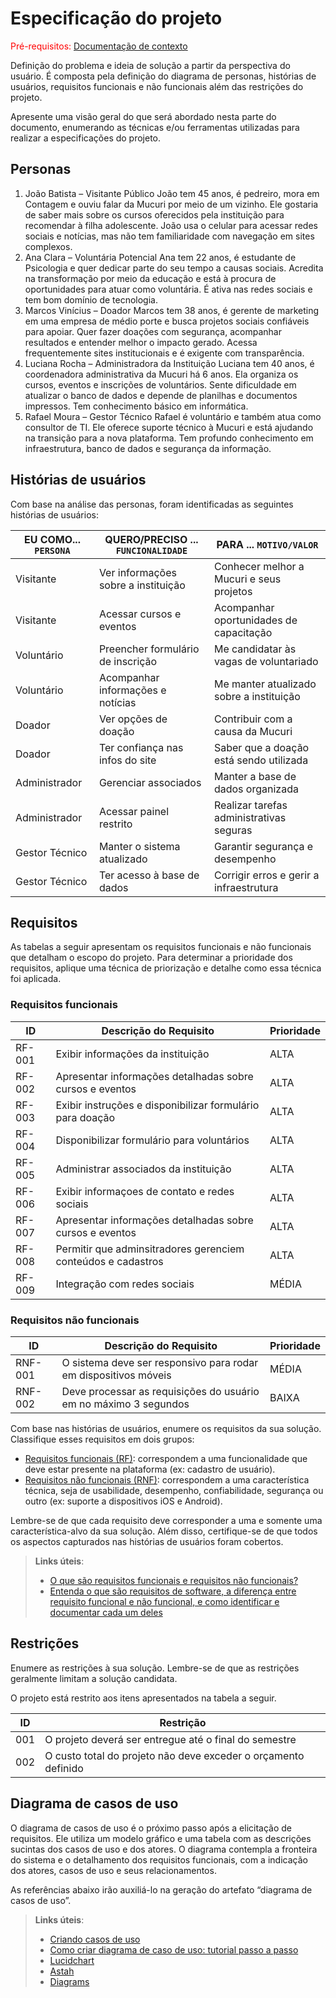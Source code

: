 # Especificação do projeto

<span style="color:red">Pré-requisitos: <a href="01-Contexto.md"> Documentação de contexto</a></span>

Definição do problema e ideia de solução a partir da perspectiva do usuário. É composta pela definição do  diagrama de personas, histórias de usuários, requisitos funcionais e não funcionais além das restrições do projeto.

Apresente uma visão geral do que será abordado nesta parte do documento, enumerando as técnicas e/ou ferramentas utilizadas para realizar a especificações do projeto.

## Personas

1. João Batista – Visitante Público
João tem 45 anos, é pedreiro, mora em Contagem e ouviu falar da Mucuri por meio de um vizinho. Ele gostaria de saber mais sobre os cursos oferecidos pela instituição para recomendar à filha adolescente. João usa o celular para acessar redes sociais e notícias, mas não tem familiaridade com navegação em sites complexos.
2. Ana Clara – Voluntária Potencial
Ana tem 22 anos, é estudante de Psicologia e quer dedicar parte do seu tempo a causas sociais. Acredita na transformação por meio da educação e está à procura de oportunidades para atuar como voluntária. É ativa nas redes sociais e tem bom domínio de tecnologia.
3. Marcos Vinícius – Doador
Marcos tem 38 anos, é gerente de marketing em uma empresa de médio porte e busca projetos sociais confiáveis para apoiar. Quer fazer doações com segurança, acompanhar resultados e entender melhor o impacto gerado. Acessa frequentemente sites institucionais e é exigente com transparência.
4. Luciana Rocha – Administradora da Instituição
Luciana tem 40 anos, é coordenadora administrativa da Mucuri há 6 anos. Ela organiza os cursos, eventos e inscrições de voluntários. Sente dificuldade em atualizar o banco de dados e depende de planilhas e documentos impressos. Tem conhecimento básico em informática.
5. Rafael Moura – Gestor Técnico
Rafael é voluntário e também atua como consultor de TI. Ele oferece suporte técnico à Mucuri e está ajudando na transição para a nova plataforma. Tem profundo conhecimento em infraestrutura, banco de dados e segurança da informação.

## Histórias de usuários

Com base na análise das personas, foram identificadas as seguintes histórias de usuários:

|EU COMO... `PERSONA`| QUERO/PRECISO ... `FUNCIONALIDADE` |PARA ... `MOTIVO/VALOR`                 |
|--------------------|------------------------------------|----------------------------------------|
|Visitante           | Ver informações sobre a instituição|Conhecer melhor a Mucuri e seus projetos|
|Visitante           | Acessar cursos e eventos           |Acompanhar oportunidades de capacitação |
|Voluntário          |Preencher formulário de inscrição   |Me candidatar às vagas de voluntariado  |
|Voluntário          |Acompanhar informações e notícias   |Me manter atualizado sobre a instituição|
|Doador              |Ver opções de doação                |Contribuir com a causa da Mucuri        |
|Doador              |Ter confiança nas infos do site     |Saber que a doação está sendo utilizada |
|Administrador       |Gerenciar associados                |Manter a base de dados organizada       |
|Administrador       | Acessar painel restrito            |Realizar tarefas administrativas seguras|
|Gestor Técnico      | Manter o sistema atualizado        |Garantir segurança e desempenho         |
|Gestor Técnico      |Ter acesso à base de dados          |Corrigir erros e gerir a infraestrutura |

## Requisitos

As tabelas a seguir apresentam os requisitos funcionais e não funcionais que detalham o escopo do projeto. Para determinar a prioridade dos requisitos, aplique uma técnica de priorização e detalhe como essa técnica foi aplicada.

### Requisitos funcionais

|ID    | Descrição do Requisito  | Prioridade |
|------|-----------------------------------------|----|
|RF-001| Exibir informações da instituição | ALTA | 
|RF-002| Apresentar informações detalhadas sobre cursos e eventos   | ALTA |
|RF-003| Exibir instruções e disponibilizar formulário para doação   | ALTA |
|RF-004| Disponibilizar formulário para voluntários   | ALTA |
|RF-005| Administrar associados da instituição   | ALTA |
|RF-006| Exibir informaçoes de contato e redes sociais   | ALTA |
|RF-007| Apresentar informações detalhadas sobre cursos e eventos   | ALTA |
|RF-008| Permitir que adminsitradores gerenciem conteúdos e cadastros   | ALTA |
|RF-009| Integração com redes sociais   | MÉDIA |



### Requisitos não funcionais

|ID     | Descrição do Requisito  |Prioridade |
|-------|-------------------------|----|
|RNF-001| O sistema deve ser responsivo para rodar em dispositivos móveis | MÉDIA | 
|RNF-002| Deve processar as requisições do usuário em no máximo 3 segundos |  BAIXA | 

Com base nas histórias de usuários, enumere os requisitos da sua solução. Classifique esses requisitos em dois grupos:

- [Requisitos funcionais
 (RF)](https://pt.wikipedia.org/wiki/Requisito_funcional):
 correspondem a uma funcionalidade que deve estar presente na
  plataforma (ex: cadastro de usuário).
- [Requisitos não funcionais
  (RNF)](https://pt.wikipedia.org/wiki/Requisito_n%C3%A3o_funcional):
  correspondem a uma característica técnica, seja de usabilidade,
  desempenho, confiabilidade, segurança ou outro (ex: suporte a
  dispositivos iOS e Android).

Lembre-se de que cada requisito deve corresponder a uma e somente uma característica-alvo da sua solução. Além disso, certifique-se de que todos os aspectos capturados nas histórias de usuários foram cobertos.

> **Links úteis**:
> - [O que são requisitos funcionais e requisitos não funcionais?](https://codificar.com.br/requisitos-funcionais-nao-funcionais/)
> - [Entenda o que são requisitos de software, a diferença entre requisito funcional e não funcional, e como identificar e documentar cada um deles](https://analisederequisitos.com.br/requisitos-funcionais-e-requisitos-nao-funcionais-o-que-sao/)

## Restrições

Enumere as restrições à sua solução. Lembre-se de que as restrições geralmente limitam a solução candidata.

O projeto está restrito aos itens apresentados na tabela a seguir.

|ID| Restrição                                             |
|--|-------------------------------------------------------|
|001| O projeto deverá ser entregue até o final do semestre |
|002| O custo total do projeto não deve exceder o orçamento definido       |

## Diagrama de casos de uso

O diagrama de casos de uso é o próximo passo após a elicitação de requisitos. Ele utiliza um modelo gráfico e uma tabela com as descrições sucintas dos casos de uso e dos atores. O diagrama contempla a fronteira do sistema e o detalhamento dos requisitos funcionais, com a indicação dos atores, casos de uso e seus relacionamentos.

As referências abaixo irão auxiliá-lo na geração do artefato “diagrama de casos de uso”.

> **Links úteis**:
> - [Criando casos de uso](https://www.ibm.com/docs/pt-br/engineering-lifecycle-management-suite/design-rhapsody/10.0?topic=cases-creating-use)
> - [Como criar diagrama de caso de uso: tutorial passo a passo](https://gitmind.com/pt/fazer-diagrama-de-caso-uso.html/)
> - [Lucidchart](https://www.lucidchart.com/)
> - [Astah](https://astah.net/)
> - [Diagrams](https://app.diagrams.net/)
